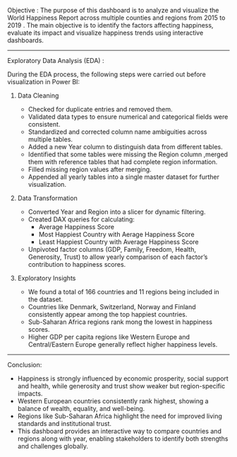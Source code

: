 Objective :
The purpose of this dashboard is to analyze and visualize the World Happiness Report across multiple counties and regions from 2015 to 2019 . The main objective is to identify the factors affecting happiness, evaluate its impact and visualize happiness trends using interactive dashboards.

------------------------------------------------------------------------------------------------------------------------------------------------------------------------------------------------------------------

Exploratory Data Analysis (EDA) :

During the EDA process, the following steps were carried out before visualization in Power BI:

1.  Data Cleaning
    -   Checked for duplicate entries and removed them.
    -   Validated data types to ensure numerical and categorical fields were consistent.
    -   Standardized and corrected column name ambiguities across multiple tables.
    -   Added a new Year column to distinguish data from different tables.
    -   Identified that some tables were missing the Region column ,merged them with reference tables that had complete region information.
    -   Filled missing region values after merging.
    -   Appended all yearly tables into a single master dataset for further visualization.
        
2.  Data Transformation
    -   Converted Year and Region into a slicer for dynamic filtering.
    -   Created DAX queries for calculating:
        -   Average Happiness Score
        -   Most Happiest Country with Aerage Happiness Score
        -   Least Happiest Country with Average Happiness Score
    -   Unpivoted factor columns (GDP, Family, Freedom, Health, Generosity, Trust) to allow yearly comparison of each factor’s contribution to happiness scores.
       
3.  Exploratory Insights
    -   We found a total of 166 countries and 11 regions being included in the dataset.
    -   Countries like Denmark, Switzerland, Norway and Finland consistently appear among the top happiest countries.
    -   Sub-Saharan Africa regions rank mong the lowest in happiness scores.
    -   Higher GDP per capita regions like  Western Europe and Central/Eastern Europe generally reflect higher happiness levels.

--------------------------------------------------------------------------------------------------------------------------------------------------------------------------------------------------------------------
Conclusion:
-   Happiness is strongly influenced by economic prosperity, social support and health, while generosity and trust show weaker but region-specific impacts.
-   Western European countries consistently rank highest, showing a balance of wealth, equality, and well-being.
-   Regions like Sub-Saharan Africa highlight the need for improved living standards and institutional trust.
-   This dashboard provides an interactive way to compare countries and regions along with year, enabling stakeholders to identify both strengths and challenges globally.

